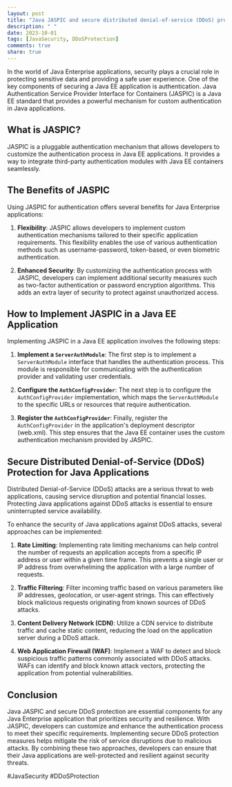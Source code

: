 ```yaml
---
layout: post
title: "Java JASPIC and secure distributed denial-of-service (DDoS) protection"
description: " "
date: 2023-10-01
tags: [JavaSecurity, DDoSProtection]
comments: true
share: true
---
```


In the world of Java Enterprise applications, security plays a crucial role in protecting sensitive data and providing a safe user experience. One of the key components of securing a Java EE application is authentication. Java Authentication Service Provider Interface for Containers (JASPIC) is a Java EE standard that provides a powerful mechanism for custom authentication in Java applications.

## What is JASPIC?
JASPIC is a pluggable authentication mechanism that allows developers to customize the authentication process in Java EE applications. It provides a way to integrate third-party authentication modules with Java EE containers seamlessly.

## The Benefits of JASPIC
Using JASPIC for authentication offers several benefits for Java Enterprise applications:

1. **Flexibility**: JASPIC allows developers to implement custom authentication mechanisms tailored to their specific application requirements. This flexibility enables the use of various authentication methods such as username-password, token-based, or even biometric authentication.

2. **Enhanced Security**: By customizing the authentication process with JASPIC, developers can implement additional security measures such as two-factor authentication or password encryption algorithms. This adds an extra layer of security to protect against unauthorized access.

## How to Implement JASPIC in a Java EE Application

Implementing JASPIC in a Java EE application involves the following steps:

1. **Implement a `ServerAuthModule`**: The first step is to implement a `ServerAuthModule` interface that handles the authentication process. This module is responsible for communicating with the authentication provider and validating user credentials.

2. **Configure the `AuthConfigProvider`**: The next step is to configure the `AuthConfigProvider` implementation, which maps the `ServerAuthModule` to the specific URLs or resources that require authentication.

3. **Register the `AuthConfigProvider`**: Finally, register the `AuthConfigProvider` in the application's deployment descriptor (web.xml). This step ensures that the Java EE container uses the custom authentication mechanism provided by JASPIC.

## Secure Distributed Denial-of-Service (DDoS) Protection for Java Applications

Distributed Denial-of-Service (DDoS) attacks are a serious threat to web applications, causing service disruption and potential financial losses. Protecting Java applications against DDoS attacks is essential to ensure uninterrupted service availability.

To enhance the security of Java applications against DDoS attacks, several approaches can be implemented:

1. **Rate Limiting**: Implementing rate limiting mechanisms can help control the number of requests an application accepts from a specific IP address or user within a given time frame. This prevents a single user or IP address from overwhelming the application with a large number of requests.

2. **Traffic Filtering**: Filter incoming traffic based on various parameters like IP addresses, geolocation, or user-agent strings. This can effectively block malicious requests originating from known sources of DDoS attacks.

3. **Content Delivery Network (CDN)**: Utilize a CDN service to distribute traffic and cache static content, reducing the load on the application server during a DDoS attack.

4. **Web Application Firewall (WAF)**: Implement a WAF to detect and block suspicious traffic patterns commonly associated with DDoS attacks. WAFs can identify and block known attack vectors, protecting the application from potential vulnerabilities.

## Conclusion
Java JASPIC and secure DDoS protection are essential components for any Java Enterprise application that prioritizes security and resilience. With JASPIC, developers can customize and enhance the authentication process to meet their specific requirements. Implementing secure DDoS protection measures helps mitigate the risk of service disruptions due to malicious attacks. By combining these two approaches, developers can ensure that their Java applications are well-protected and resilient against security threats.

#JavaSecurity #DDoSProtection